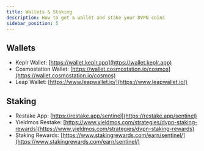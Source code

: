 ```yaml
---
title: Wallets & Staking
description: How to get a wallet and stake your DVPN coins
sidebar_position: 5
---
```


## Wallets

- Keplr Wallet: [https://wallet.keplr.app](https://wallet.keplr.app)
- Cosmostation Wallet: [https://wallet.cosmostation.io/cosmos](https://wallet.cosmostation.io/cosmos)
- Leap Wallet: [https://www.leapwallet.io/](https://www.leapwallet.io/)

## Staking

- Restake App: [https://restake.app/sentinel](https://restake.app/sentinel)
- Yieldmos Restake: [https://www.yieldmos.com/strategies/dvpn-staking-rewards](https://www.yieldmos.com/strategies/dvpn-staking-rewards)
- Staking Rewards: [https://www.stakingrewards.com/earn/sentinel/](https://www.stakingrewards.com/earn/sentinel/)